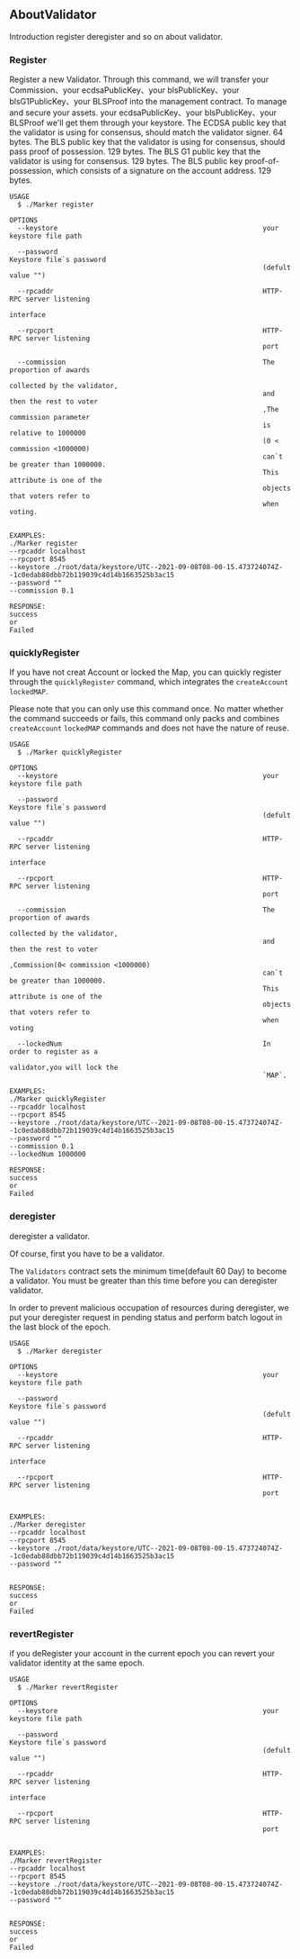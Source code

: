 ## AboutValidator

Introduction register deregister and so on about validator.

### Register

Register a new Validator. Through this command, we will transfer your Commission、your ecdsaPublicKey、your blsPublicKey、your blsG1PublicKey、your BLSProof into the management contract. To manage and secure your assets. your ecdsaPublicKey、your blsPublicKey、your BLSProof we'll get them through your keystore. 
The ECDSA public key that the validator is using for consensus, should match the validator signer. 64 bytes. 
The BLS public key that the validator is using for consensus, should pass proof of possession. 129 bytes. 
The BLS G1 public key that the validator is using for consensus. 129 bytes. 
The BLS public key proof-of-possession, which consists of a signature on the account address. 129 bytes.

```shell
USAGE
  $ ./Marker register

OPTIONS
  --keystore                                                   your keystore file path
  
  --password                                                   Keystore file`s password 
                                                               (defult value "") 

  --rpcaddr                                                    HTTP-RPC server listening 
                                                               interface
                                                             
  --rpcport                                                    HTTP-RPC server listening 
                                                               port

  --commission                                                 The proportion of awards 
                                                               collected by the validator,
                                                               and then the rest to voter
                                                               ,The commission parameter 
                                                               is relative to 1000000
                                                               (0 < commission <1000000)
                                                               can`t be greater than 1000000.
                                                               This attribute is one of the 
                                                               objects that voters refer to
                                                               when voting.                                                                                                                            

  
EXAMPLES:
./Marker register
--rpcaddr localhost
--rpcport 8545
--keystore ./root/data/keystore/UTC--2021-09-08T08-00-15.473724074Z--1c0edab88dbb72b119039c4d14b1663525b3ac15
--password ""
--commission 0.1

RESPONSE:
success
or
Failed
```

### quicklyRegister

If you have not creat Account or locked the Map, you can quickly register through the `quicklyRegister` command, which
integrates the `createAccount` `lockedMAP`.

Please note that you can only use this command once. No matter whether the command succeeds or fails, this command only packs and combines `createAccount` `lockedMAP` commands and does not have the nature of reuse.


```shell
USAGE
  $ ./Marker quicklyRegister

OPTIONS
  --keystore                                                   your keystore file path
  
  --password                                                   Keystore file`s password 
                                                               (defult value "") 

  --rpcaddr                                                    HTTP-RPC server listening 
                                                               interface
                                                             
  --rpcport                                                    HTTP-RPC server listening 
                                                               port

  --commission                                                 The proportion of awards 
                                                               collected by the validator,
                                                               and then the rest to voter
                                                               ,Commission(0< commission <1000000)
                                                               can`t be greater than 1000000.
                                                               This attribute is one of the 
                                                               objects that voters refer to
                                                               when voting 
                                                               
  --lockedNum                                                  In order to register as a 
                                                               validator,you will lock the 
                                                               `MAP`. 
                                                                                                            
EXAMPLES:
./Marker quicklyRegister
--rpcaddr localhost
--rpcport 8545
--keystore ./root/data/keystore/UTC--2021-09-08T08-00-15.473724074Z--1c0edab88dbb72b119039c4d14b1663525b3ac15
--password ""
--commission 0.1
--lockedNum 1000000

RESPONSE:
success
or
Failed
```

### deregister

deregister a validator.

Of course, first you have to be a validator.

The `Validators` contract sets the minimum time(default 60 Day) to become a validator. You must be greater than this time before you can deregister validator.

In order to prevent malicious occupation of resources during deregister, we put your deregister request in pending status and perform batch logout in the last block of the epoch.

```shell
USAGE
  $ ./Marker deregister

OPTIONS
  --keystore                                                   your keystore file path
  
  --password                                                   Keystore file`s password 
                                                               (defult value "") 

  --rpcaddr                                                    HTTP-RPC server listening 
                                                               interface
                                                             
  --rpcport                                                    HTTP-RPC server listening 
                                                               port

                                                                                                            
EXAMPLES:
./Marker deregister
--rpcaddr localhost
--rpcport 8545
--keystore ./root/data/keystore/UTC--2021-09-08T08-00-15.473724074Z--1c0edab88dbb72b119039c4d14b1663525b3ac15
--password ""


RESPONSE:
success
or
Failed
```

### revertRegister

if you deRegister your account in the current epoch you can revert your validator identity at the same epoch.
```shell
USAGE
  $ ./Marker revertRegister

OPTIONS
  --keystore                                                   your keystore file path
  
  --password                                                   Keystore file`s password 
                                                               (defult value "") 

  --rpcaddr                                                    HTTP-RPC server listening 
                                                               interface
                                                             
  --rpcport                                                    HTTP-RPC server listening 
                                                               port

                                                                                                            
EXAMPLES:
./Marker revertRegister
--rpcaddr localhost
--rpcport 8545
--keystore ./root/data/keystore/UTC--2021-09-08T08-00-15.473724074Z--1c0edab88dbb72b119039c4d14b1663525b3ac15
--password ""


RESPONSE:
success
or
Failed
```

